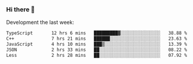 ### Hi there 👋

Development the last week:
<!--START_SECTION:waka-->

```txt
TypeScript       12 hrs 6 mins   █████████▓░░░░░░░░░░░░░░░   38.88 %
C++              7 hrs 21 mins   ██████░░░░░░░░░░░░░░░░░░░   23.63 %
JavaScript       4 hrs 10 mins   ███▒░░░░░░░░░░░░░░░░░░░░░   13.39 %
JSON             2 hrs 33 mins   ██░░░░░░░░░░░░░░░░░░░░░░░   08.22 %
Less             2 hrs 28 mins   ██░░░░░░░░░░░░░░░░░░░░░░░   07.92 %
```

<!--END_SECTION:waka-->

<!--
**JASONPANGGO/jasonpanggo** is a ✨ _special_ ✨ repository because its `README.md` (this file) appears on your GitHub profile.

Here are some ideas to get you started:

- 🔭 I’m currently working on ...
- 🌱 I’m currently learning ...
- 👯 I’m looking to collaborate on ...
- 🤔 I’m looking for help with ...
- 💬 Ask me about ...
- 📫 How to reach me: ...
- 😄 Pronouns: ...
- ⚡ Fun fact: ...
-->

